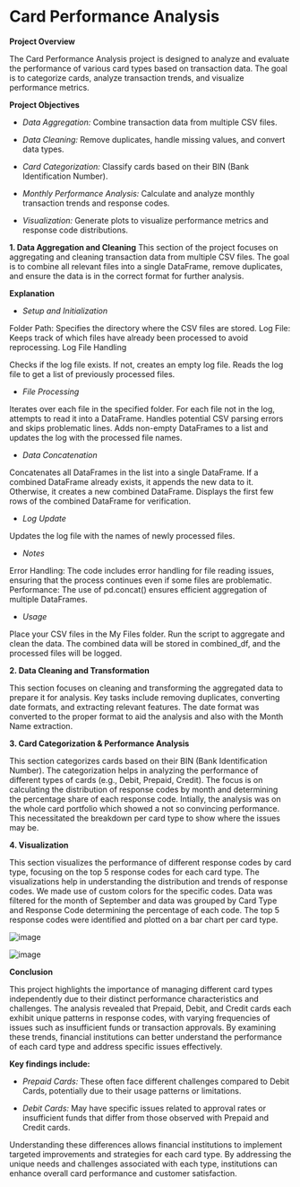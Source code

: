 # **Card Performance Analysis** #

****Project Overview****

The Card Performance Analysis project is designed to analyze and evaluate the performance of various card types based on transaction data. The goal is to categorize cards, analyze transaction trends, and visualize performance metrics.

**Project Objectives**

* *Data Aggregation:*  Combine transaction data from multiple CSV files.

* *Data Cleaning:* Remove duplicates, handle missing values, and convert data types.

* *Card Categorization:* Classify cards based on their BIN (Bank Identification Number).

* *Monthly Performance Analysis:* Calculate and analyze monthly transaction trends and response codes.

* *Visualization:* Generate plots to visualize performance metrics and response code distributions.


**1. Data Aggregation and Cleaning**
This section of the project focuses on aggregating and cleaning transaction data from multiple CSV files. The goal is to combine all relevant files into a single DataFrame, remove duplicates, and ensure the data is in the correct format for further analysis.

**Explanation**

* *Setup and Initialization*

Folder Path: Specifies the directory where the CSV files are stored.
Log File: Keeps track of which files have already been processed to avoid reprocessing.
Log File Handling

Checks if the log file exists. If not, creates an empty log file.
Reads the log file to get a list of previously processed files.

* *File Processing*

Iterates over each file in the specified folder.
For each file not in the log, attempts to read it into a DataFrame.
Handles potential CSV parsing errors and skips problematic lines.
Adds non-empty DataFrames to a list and updates the log with the processed file names.

* *Data Concatenation*

Concatenates all DataFrames in the list into a single DataFrame.
If a combined DataFrame already exists, it appends the new data to it. Otherwise, it creates a new combined DataFrame.
Displays the first few rows of the combined DataFrame for verification.

* *Log Update*

Updates the log file with the names of newly processed files.

* *Notes*

Error Handling: The code includes error handling for file reading issues, ensuring that the process continues even if some files are problematic.
Performance: The use of pd.concat() ensures efficient aggregation of multiple DataFrames.

* *Usage*

Place your CSV files in the My Files folder.
Run the script to aggregate and clean the data. The combined data will be stored in combined_df, and the processed files will be logged.

**2. Data Cleaning and Transformation**

This section focuses on cleaning and transforming the aggregated data to prepare it for analysis. Key tasks include removing duplicates, converting date formats, and extracting relevant features. The date format was converted to the proper format to aid the analysis and also with the Month Name extraction.

**3. Card Categorization & Performance Analysis**

This section categorizes cards based on their BIN (Bank Identification Number). The categorization helps in analyzing the performance of different types of cards (e.g., Debit, Prepaid, Credit). The focus is on calculating the distribution of response codes by month and determining the percentage share of each response code. Intially, the analysis was on the whole card portfolio which showed a not so convincing performance. This necessitated the breakdown per card type to show where the issues may be.

**4. Visualization**

This section visualizes the performance of different response codes by card type, focusing on the top 5 response codes for each card type. The visualizations help in understanding the distribution and trends of response codes. We made use of custom colors for the specific codes. Data was filtered for the month of September and data was grouped by Card Type and Response Code determining the percentage of each code. The top 5 response codes were identified and plotted on a bar chart per card type.


![image](https://github.com/user-attachments/assets/fd2a8692-4d26-4e28-9f53-a3dcd4282f92)

![image](https://github.com/user-attachments/assets/33d465cd-57d9-4356-89c2-0be29a7366d6)


**Conclusion**

This project highlights the importance of managing different card types independently due to their distinct performance characteristics and challenges. The analysis revealed that Prepaid, Debit, and Credit cards each exhibit unique patterns in response codes, with varying frequencies of issues such as insufficient funds or transaction approvals. By examining these trends, financial institutions can better understand the performance of each card type and address specific issues effectively.

**Key findings include:**

* *Prepaid Cards:* These often face different challenges compared to Debit Cards, potentially due to their usage patterns or limitations.

* *Debit Cards:* May have specific issues related to approval rates or insufficient funds that differ from those observed with Prepaid and Credit cards.


Understanding these differences allows financial institutions to implement targeted improvements and strategies for each card type. By addressing the unique needs and challenges associated with each type, institutions can enhance overall card performance and customer satisfaction.

